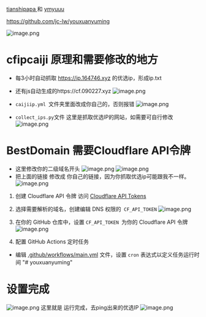 [ tianshipapa ](https://github.com/tianshipapa)和
[ymyuuu](https://github.com/ymyuuu/BestDomain)

https://github.com/jc-lw/youxuanyuming

![image.png](https://rin.vcrr.us.kg/images/18b0be4bca205491b1aaf70983319fe504bef426.png)




# cfipcaiji 原理和需要修改的地方

- 每3小时自动抓取  https://ip.164746.xyz 的优选ip，形成ip.txt 
- 还有js自动生成的https://cf.090227.xyz 
![image.png](https://rin.vcrr.us.kg/images/51e6dd9bbb99f98d3241509b804d98a4fc1fa5db.png)

- `caijiip.yml `文件夹里面改成你自己的，否则报错
![image.png](https://rin.vcrr.us.kg/images/0ddaaecae1242f12aadaa847662d56a23398cda5.png)
- `collect_ips.py`文件 这里是抓取优选IP的网站，如需要可自行修改
![image.png](https://rin.vcrr.us.kg/images/38a3d57288da468b17964664e54da54a4175ba0e.png)

# BestDomain 需要Cloudflare API令牌

- 这里修改你的二级域名开头
![image.png](https://rin.vcrr.us.kg/images/85362a2f5680355d4d73a2293ce82099c42e3308.png)
![image.png](https://rin.vcrr.us.kg/images/5def5f757d7a63978358e5a950714bed3dc6c213.png)
- 把上面的链接 修改成 你自己的链接，因为你抓取优选ip可能跟我不一样。
![image.png](https://rin.vcrr.us.kg/images/52f07d0b88279fb13694e1071d3184082408cf3d.png)



1. 创建 Cloudflare API 令牌
访问 [Cloudflare API Tokens](https://dash.cloudflare.com/profile/api-tokens)

2. 选择需要解析的域名，创建编辑 DNS 权限的` CF_API_TOKEN`
![image.png](https://rin.vcrr.us.kg/images/35feefcde1ed0cc08e430e419de73b892157d35c.png)


3. 在你的 GitHub 仓库中，设置 `CF_API_TOKEN `为你的 Cloudflare API 令牌
![image.png](https://rin.vcrr.us.kg/images/004eb6d2c8441cfa266129b3906e43e60bf99090.png)


4. 配置 GitHub Actions 定时任务
- 编辑 [.github/workflows/main.yml](.github/workflows/main.yml) 文件，设置 `cron` 表达式以定义任务运行时间
"# youxuanyuming" 

# 设置完成 
![image.png](https://rin.vcrr.us.kg/images/defa31617244ae82e89f05480be397eb3938f15e.png)
这里就是 运行完成，去ping出来的优选IP
![image.png](https://rin.vcrr.us.kg/images/8816d5204054629815ecf6add95e9e244849e85b.png)

